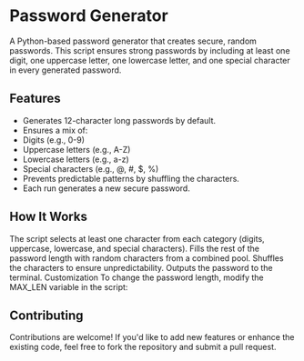# Password Generator

A Python-based password generator that creates secure, random passwords. This script ensures strong passwords by including at least one digit, one uppercase letter, one lowercase letter, and one special character in every generated password.

## Features
- Generates 12-character long passwords by default.
- Ensures a mix of:
- Digits (e.g., 0-9)
- Uppercase letters (e.g., A-Z)
- Lowercase letters (e.g., a-z)
- Special characters (e.g., @, #, $, %)
- Prevents predictable patterns by shuffling the characters.
- Each run generates a new secure password.

## How It Works
The script selects at least one character from each category (digits, uppercase, lowercase, and special characters).
Fills the rest of the password length with random characters from a combined pool.
Shuffles the characters to ensure unpredictability.
Outputs the password to the terminal.
Customization
To change the password length, modify the MAX_LEN variable in the script:

## Contributing
Contributions are welcome! If you'd like to add new features or enhance the existing code, feel free to fork the repository and submit a pull request.
